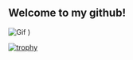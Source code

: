  ## Welcome to my github!

![Gif](https://gifs.eco.br/wp-content/uploads/2022/06/gifs-de-anime-lofi-9.gif)
)



[![trophy](https://github-profile-trophy.vercel.app/?username=luccaccarmelin)](https://github.com/ryo-ma/github-profile-trophy)
<!--
###
**luccaccarmelin/luccaccarmelin** is a ✨ _special_ ✨ repository because its `README.md` (this file) appears on your GitHub profile.

Here are some ideas to get you started:

- 🔭 I’m currently working on ...
- 🌱 I’m currently learning ...
- 👯 I’m looking to collaborate on ...
- 🤔 I’m looking for help with ...
- 💬 Ask me about ...
- 📫 How to reach me: ...
- 😄 Pronouns: ...
- ⚡ Fun fact: ...
- --->
